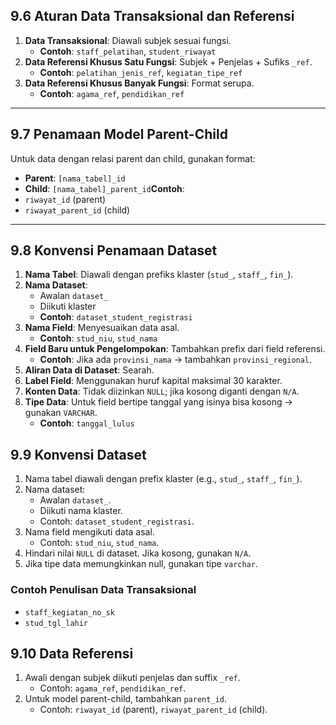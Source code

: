 ## 9.6 Aturan Data Transaksional dan Referensi

1. **Data Transaksional**: Diawali subjek sesuai fungsi.
    - **Contoh**: `staff_pelatihan`, `student_riwayat`
2. **Data Referensi Khusus Satu Fungsi**: Subjek + Penjelas + Sufiks `_ref`.
    - **Contoh**: `pelatihan_jenis_ref`, `kegiatan_tipe_ref`
3. **Data Referensi Khusus Banyak Fungsi**: Format serupa.
    - **Contoh**: `agama_ref`, `pendidikan_ref`

---

## 9.7 Penamaan Model Parent-Child

Untuk data dengan relasi parent dan child, gunakan format:

- **Parent**: `[nama_tabel]_id`
- **Child**: `[nama_tabel]_parent_id`**Contoh**:
- `riwayat_id` (parent)
- `riwayat_parent_id` (child)

---

## 9.8 Konvensi Penamaan Dataset

1. **Nama Tabel**: Diawali dengan prefiks klaster (`stud_`, `staff_`, `fin_`).
2. **Nama Dataset**:
    - Awalan `dataset_`
    - Diikuti klaster
    - **Contoh**: `dataset_student_registrasi`
3. **Nama Field**: Menyesuaikan data asal.
    - **Contoh**: `stud_niu`, `stud_nama`
4. **Field Baru untuk Pengelompokan**: Tambahkan prefix dari field referensi.
    - **Contoh**:
    Jika ada `provinsi_nama` → tambahkan `provinsi_regional`.
5. **Aliran Data di Dataset**: Searah.
6. **Label Field**: Menggunakan huruf kapital maksimal 30 karakter.
7. **Konten Data**: Tidak diizinkan `NULL`; jika kosong diganti dengan `N/A`.
8. **Tipe Data**:
Untuk field bertipe tanggal yang isinya bisa kosong → gunakan `VARCHAR`.
    - **Contoh**: `tanggal_lulus`

## 9.9 Konvensi Dataset

1. Nama tabel diawali dengan prefix klaster (e.g., `stud_`, `staff_`, `fin_`).
2. Nama dataset:
    - Awalan `dataset_`.
    - Diikuti nama klaster.
    - Contoh: `dataset_student_registrasi`.
3. Nama field mengikuti data asal.
    - Contoh: `stud_niu`, `stud_nama`.
4. Hindari nilai `NULL` di dataset. Jika kosong, gunakan `N/A`.
5. Jika tipe data memungkinkan null, gunakan tipe `varchar`.

### Contoh Penulisan Data Transaksional

- `staff_kegiatan_no_sk`
- `stud_tgl_lahir`

## 9.10 Data Referensi

1. Awali dengan subjek diikuti penjelas dan suffix `_ref`.
    - Contoh: `agama_ref`, `pendidikan_ref`.
2. Untuk model parent-child, tambahkan `parent_id`.
    - Contoh: `riwayat_id` (parent), `riwayat_parent_id` (child).